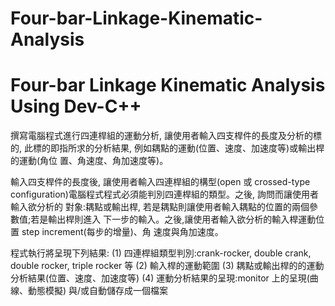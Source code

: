 # Four-bar-Linkage-Kinematic-Analysis
# Four-bar Linkage Kinematic Analysis Using Dev-C++

撰寫電腦程式進行四連桿組的運動分析, 讓使用者輸入四支桿件的長度及分析的標的,
此標的即指所求的分析結果, 例如耦點的運動(位置、速度、加速度等)或輸出桿的運動(角位
置、角速度、角加速度等)。

輸入四支桿件的長度後, 讓使用者輸入四連桿組的構型(open 或 crossed-type
configuration)電腦程式程式必須能判別四連桿組的類型。之後, 詢問而讓使用者輸入欲分析的
對象:耦點或輸出桿, 若是耦點則讓使用者輸入耦點的位置的兩個參數值;若是輸出桿則進入
下一步的輸入。之後,讓使用者輸入欲分析的輸入桿運動位置 step increment(每步的增量)、角
速度與角加速度。

程式執行將呈現下列結果:
(1) 四連桿組類型判別:crank-rocker, double crank, double rocker, triple rocker 等
(2) 輸入桿的運動範圍
(3) 耦點或輸出桿的的運動分析結果(位置、速度、加速度等)
(4) 運動分析結果的呈現:monitor 上的呈現(曲線、動態模擬) 與/或自動儲存成一個檔案
